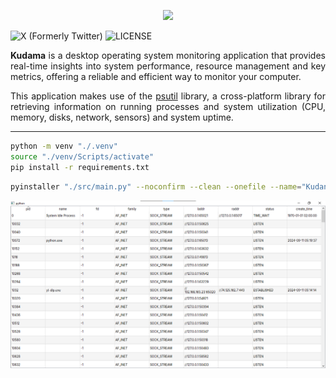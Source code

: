 <p align="center">
    <img src="./icon.ico" />
</p>

![X (Formerly Twitter)](https://img.shields.io/twitter/follow/westernqoul)
![LICENSE](https://img.shields.io/github/license/westernqoul/kudan)

<p align="justify">
 <strong>Kudama</strong> is a desktop operating system monitoring application that provides real-time insights into system performance, resource management and key metrics, offering a reliable and efficient way to monitor your computer.
 <p/>
 <p align="justify">
    This application makes use of the <a href="https://github.com/giampaolo/psutil">psutil</a> library, a cross-platform library for retrieving information on running processes and system utilization (CPU, memory, disks, network, sensors) and system uptime.
</p>

---

```sh
python -m venv "./.venv"
source "./venv/Scripts/activate"
pip install -r requirements.txt
```

```sh
pyinstaller "./src/main.py" --noconfirm --clean --onefile --name="Kudan" --icon="./icon.ico" --add-data="./icon.ico:./" --add-data="./Inter-Regular.ttf:./" --add-data="./Inter-Medium.ttf:./" --add-data="./Inter-Bold.ttf:./" --add-data="./JetBrainsMono-Regular.ttf:./" --windowed
```

![](./screenshot.png)
